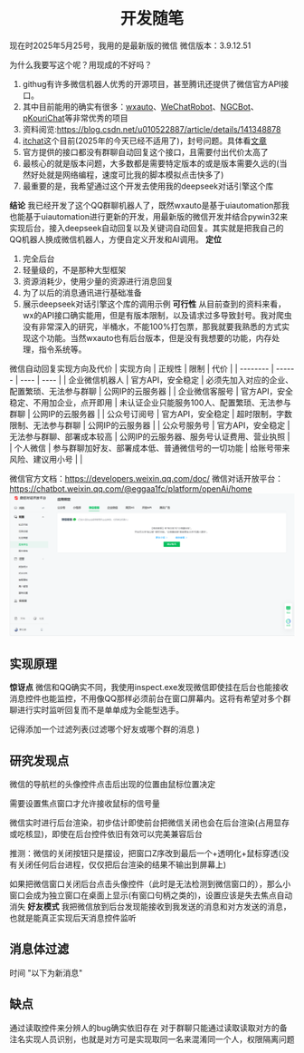# <center> 开发随笔 </center>
现在时2025年5月25号，我用的是最新版的微信
微信版本：3.9.12.51

为什么我要写这个呢？用现成的不好吗？
1. githug有许多微信机器人优秀的开源项目，甚至腾讯还提供了微信官方API接口。
2. 其中目前能用的确实有很多：[wxauto](https://github.com/cluic/wxauto)、[WeChatRobot](https://github.com/lich0821/WeChatRobot)、[NGCBot](https://github.com/ngc660sec/NGCBot)、[pKouriChat](https://github.com/KouriChat/KouriChat)等非常优秀的项目
3. 资料阅览:https://blog.csdn.net/u010522887/article/details/141348878
4. [itchat](https://itchat.readthedocs.io/zh/latest/)这个目前(2025年的今天已经不适用了)，封号问题。具体看[文章](https://blog.csdn.net/wade1203/article/details/107010918)
5. 官方提供的接口都没有群聊自动回复这个接口，且需要付出代价太高了
6. 最核心的就是版本问题，大多数都是需要特定版本的或是版本需要久远的(当然好处就是网络编程，速度可比我的脚本模拟点击快多了)
7. 最重要的是，我希望通过这个开发去使用我的deepseek对话引擎这个库

**结论**
我已经开发了这个QQ群聊机器人了，既然wxauto是基于uiautomation那我也能基于uiautomation进行更新的开发，用最新版的微信开发并结合pywin32来实现后台，接入deepseek自动回复以及关键词自动回复。其实就是把我自己的QQ机器人换成微信机器人，方便自定义开发和AI调用。
**定位**
1. 完全后台
2. 轻量级的，不是那种大型框架
3. 资源消耗少，使用少量的资源进行消息回复
4. 为了以后的消息通讯进行基础准备
5. 展示deepseek对话引擎这个库的调用示例
**可行性**
从目前查到的资料来看，wx的API接口确实能用，但是有版本限制，以及请求过多导致封号。我对爬虫没有非常深入的研究，半桶水，不能100%打包票，那我就要我熟悉的方式实现这个功能。当然wxauto也有后台版本，但是没有我想要的功能，内存处理，指令系统等。



微信自动回复实现方向及代价
| 实现方向 | 正规性 | 限制 | 代价 |
| -------- | ------ | ---- | ---- |
| 企业微信机器人 | 官方API，安全稳定 | 必须先加入对应的企业、配置繁琐、无法参与群聊  | 公网IP的云服务器 |
| 企业微信客服号 | 官方API，安全稳定、不用加企业，点开即用 | 未认证企业只能服务100人、配置繁琐、无法参与群聊 | 公网IP的云服务器 | 
| 公众号订阅号 | 官方API，安全稳定 | 超时限制，字数限制、无法参与群聊 | 公网IP的云服务器 |
| 公众号服务号 | 官方API，安全稳定 | 无法参与群聊、部署成本较高 | 公网IP的云服务器、服务号认证费用、营业执照 |
| 个人微信 | 参与群聊加好友、部署成本低、普通微信号的一切功能 | 给账号带来风险、建议用小号 | |

微信官方文档：https://developers.weixin.qq.com/doc/
微信对话开放平台：https://chatbot.weixin.qq.com/@eggaa1fc/platform/openAi/home
![alt text](image.png)

## 实现原理
**惊讶点**
微信和QQ确实不同，我使用inspect.exe发现微信即使挂在后台也能接收消息控件也能监控，不用像QQ那样必须前台在窗口屏幕内。这将有希望对多个群聊进行实时监听回复而不是单单成为全能型选手。

记得添加一个过滤列表(过滤哪个好友或哪个群的消息 )

## 研究发现点
微信的导航栏的头像控件点击后出现的位置由鼠标位置决定

需要设置焦点窗口才允许接收鼠标的信号量

微信实时进行后台渲染，初步估计即使前台把微信关闭也会在后台渲染(占用显存或吃核显)，即使在后台控件依旧有效可以完美兼容后台

推测：微信的关闭按钮只是摆设，把窗口Z序改到最后一个+透明化+鼠标穿透(没有关闭任何后台进程，仅仅把后台渲染的结果不输出到屏幕上)

如果把微信窗口关闭后台点击头像控件（此时是无法检测到微信窗口的），那么小窗口会成为独立窗口在桌面上显示(有窗口句柄之类的)，设置应该是失去焦点自动消失
**好友模式**
我把微信放到后台发现能接收到我发送的消息和对方发送的消息，也就是能真正实现后天消息控件监听



## 消息体过滤
时间
"以下为新消息" 

## 缺点
通过读取控件来分辨人的bug确实依旧存在
对于群聊只能通过读取读取对方的备注名实现人员识别，也就是对方可是实现取同一名来混淆同一个人，权限隔离问题